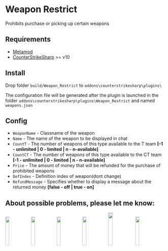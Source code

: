 # Weapon Restrict
Prohibits purchase or picking up certain weapons

## Requirements
- [Metamod](https://www.sourcemm.net/downloads.php/?branch=master)
- [CounterStrikeSharp](https://github.com/roflmuffin/CounterStrikeSharp/releases/tag/v10) >= v10

## Install
Drop folder `build/Weapon_Restrict` to `addons\counterstrikesharp\plugins\`

The configuration file will be generated after the plugin is launched in the folder `addons\counterstrikesharp\plugins\Weapon_Restrict` and named `weapons.json`

## Config
- `WeaponName` - Classname of the weapon
- `Name` - The name of the weapon to be displayed in chat
- `CountT` - The number of weapons of this type available to the T team		**[-1 - unlimited | 0 - limited | n - n-available]**
- `CountCT` - The number of weapons of this type available to the CT team	**[-1 - unlimited | 0 - limited | n - n-available]**
- `Price` - The amount of money that will be refunded for the purchase of prohibited weapons
- `DefIndex` - Definition index of weapon(dont change)
- `RefundMessage` - Specifies whether to display a message about the returned money **[false - off | true - on]**

## About possible problems, please let me know: 
[<img src="https://i.ibb.co/LJz83MH/a681b18dd681f38e599286a07a92225d.png" width="15.3%"/>](https://discordapp.com/users/858709381088935976/)
[<img src="https://i.ibb.co/tJTTmxP/vk-process-mining.png" width="15.3%"/>](https://vk.com/bgtroll)
[<img src="https://i.ibb.co/VjhryGb/png-transparent-brand-logo-steam-gump-s.png" width="15.3%"/>](https://hlmod.ru/members/palonez.92448/)
[<img src="https://i.ibb.co/xHZPN0g/s-l500.png" width="15.3%"/>](https://steamcommunity.com/id/comecamecame)
[<img src="https://i.ibb.co/S0LyzmX/tg-process-mining.png" width="16.3%"/>](https://t.me/ArrayListX)
[<img src="https://i.ibb.co/Tb2gprD/2056021.png" width="15.3%"/>](https://github.com/Quake1011)

